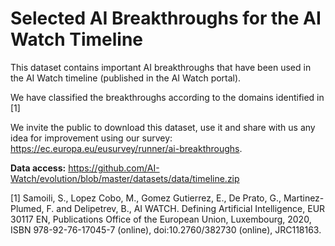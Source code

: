 # Selected AI Breakthroughs for the AI Watch Timeline

This dataset contains important AI breakthroughs that have been used in the AI Watch timeline (published in the AI Watch portal).

We have classified the breakthroughs according to the domains identified in [1]

We invite the public to download this dataset, use it and share with us any idea for improvement using our survey: https://ec.europa.eu/eusurvey/runner/ai-breakthroughs.

**Data access:** https://github.com/AI-Watch/evolution/blob/master/datasets/data/timeline.zip

[1] Samoili, S., Lopez Cobo, M., Gomez Gutierrez, E., De Prato, G., Martinez-Plumed, F. and Delipetrev, B., AI WATCH. Defining Artificial Intelligence, EUR 30117 EN, Publications Office of the European Union, Luxembourg, 2020, ISBN 978-92-76-17045-7 (online), doi:10.2760/382730 (online), JRC118163.
